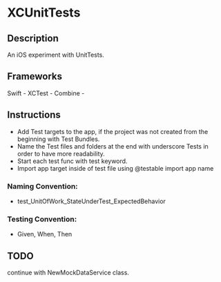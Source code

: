 # XCUnitTests

## Description
An iOS experiment with UnitTests.

## Frameworks
Swift - XCTest - Combine - 

## Instructions
- Add Test targets to the app, if the project was not created from the beginning with Test Bundles.
- Name the Test files and folders at the end with underscore Tests in order to have more readability.
- Start each test func with test keyword.
- Import app target inside of test file using @testable import app name

### Naming Convention:
- test_UnitOfWork_StateUnderTest_ExpectedBehavior

### Testing Convention:
- Given, When, Then

## TODO
continue with NewMockDataService class.
